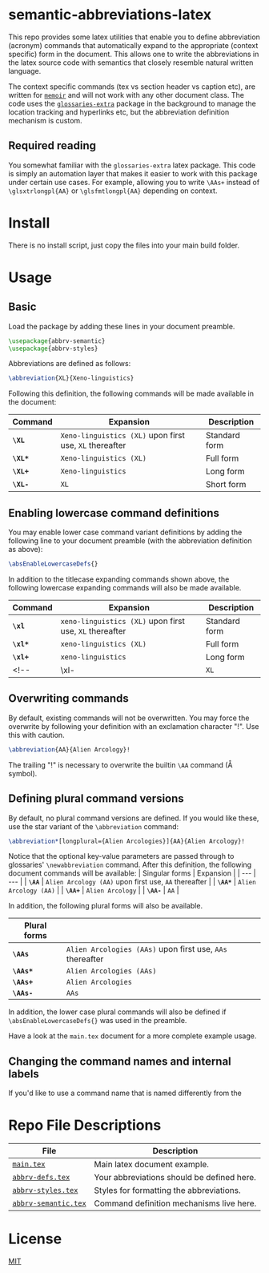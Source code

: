 # semantic-abbreviations-latex

This repo provides some latex utilities that enable you to define abbreviation
(acronym) commands that automatically expand to the appropriate (context
specific) form in the document.  This allows one to write the abbreviations in
the latex source code with semantics that closely resemble natural written
language.

The context specific commands (tex vs section header vs caption etc), are
written for [`memoir`](https://www.ctan.org/pkg/memoir) and will not work with
any other document class. The code uses the
[`glossaries-extra`](https://www.ctan.org/pkg/glossaries-extra) package in the
background to manage the location tracking and hyperlinks etc, but the
abbreviation definition mechanism is custom.

## Required reading
You somewhat familiar with the `glossaries-extra` latex package. This code is
simply an automation layer that makes it easier to work with this package under
certain use cases. For example, allowing you to write `\AAs+` instead of
`\glsxtrlongpl{AA}` or `\glsfmtlongpl{AA}` depending on context.

# Install
There is no install script, just copy the files into your main build folder.

# Usage
## Basic

Load the package by adding these lines in your document preamble.
```latex
\usepackage{abbrv-semantic}
\usepackage{abbrv-styles}
```

Abbreviations are defined as follows:
```latex
\abbreviation{XL}{Xeno-linguistics}
```


Following this definition, the following commands will be made available in the
document:

| Command | Expansion | Description | 
| --- | --- | --- |
| **`\XL`**   | `Xeno-linguistics (XL)`  upon first use,  `XL` thereafter | Standard form |
| **`\XL*`**  | `Xeno-linguistics (XL)`   | Full form |
| **`\XL+`**  | `Xeno-linguistics`        | Long form |
| **`\XL-`**  | `XL`                      | Short form |


## Enabling lowercase command definitions
You may enable lower case command variant definitions by adding the following
line to your document preamble (with the abbreviation definition as above):
```latex
\absEnableLowercaseDefs{}
```
In addition to the titlecase expanding commands shown above, the following
lowercase expanding commands will also be made available.

| Command | Expansion | Description | 
| --- | --- | --- |
| **`\xl`**   | `xeno-linguistics (XL)`  upon first use,  `XL` thereafter | Standard form |
| **`\xl*`**  | `xeno-linguistics (XL)`   | Full form |
| **`\xl+`**  | `xeno-linguistics`        | Long form |
<!-- | \xl-  | `XL`                      | Short form | -->

## Overwriting commands
By default, existing commands will not be overwritten. You may force the
overwrite by following your definition with an exclamation character "!". Use
this with caution.
```latex
\abbreviation{AA}{Alien Arcology}!
```
The trailing "!" is necessary to overwrite the builtin `\AA` command (Å symbol).


## Defining plural command versions
By default, no plural command versions are defined. If you would like these,
use the star variant of the `\abbreviation` command:
```latex
\abbreviation*[longplural={Alien Arcologies}]{AA}{Alien Arcology}!
```
Notice that the optional key-value parameters are passed through to glossaries'
`\newabbreviation` command.  After this definition, the following document
commands will be available:
| Singular forms | Expansion | 
| --- | --- | 
| **`\AA`**   | `Alien Arcology (AA)`  upon first use,  `AA` thereafter | 
| **`\AA*`**  | `Alien Arcology (AA)`   | 
| **`\AA+`**  | `Alien Arcology`        | 
| **`\AA-`**  | `AA`                      | 

In addition, the following plural forms will also be available.

| **Plural forms** |  | 
| --- | --- | 
| **`\AAs`**   | `Alien Arcologies (AAs)`  upon first use,  `AAs` thereafter | 
| **`\AAs*`**  | `Alien Arcologies (AAs)`   | 
| **`\AAs+`**  | `Alien Arcologies`         | 
| **`\AAs-`**  | `AAs`                      | 

In addition, the lower case plural commands will also be defined if
`\absEnableLowercaseDefs{}` was used in the preamble.

Have a look at the `main.tex` document for a more complete example usage.

## Changing the command names and internal labels
If you'd like to use a command name that is named differently from the 


# Repo File Descriptions

| File | Description | 
| --- | --- |  
| [`main.tex`](/main.tex)                     | Main latex document example.
| [`abbrv-defs.tex`](/abbrv-defs.tex)         | Your abbreviations should be defined here.
| [`abbrv-styles.tex` ](/abbrv-styles.tex)    | Styles for formatting the abbreviations.
| [`abbrv-semantic.tex`](/abbrv-semantic.tex) | Command definition mechanisms live here.

# License
[MIT](/LICENSE)